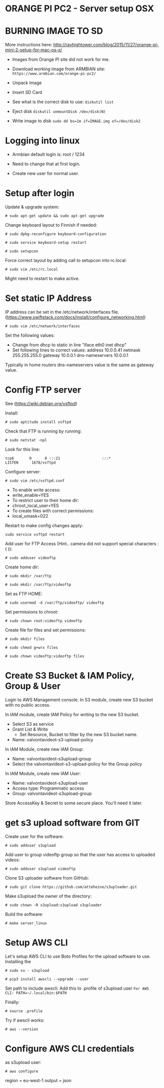 # ORANGE PI PC2 - Server setup OSX

# BURNING IMAGE TO SD 
More instructions here: http://rayhightower.com/blog/2015/11/27/orange-pi-mini-2-setup-for-mac-os-x/

* Images from Orange PI site did not work for me.
* Download working image from ARMBIAN site:
`https://www.armbian.com/orange-pi-pc2/`

* Unpack image
* Insert SD Card

* See what is the correct disk to use:
`diskutil list`

* Eject disk
`diskutil unmountDisk /dev/disk(N)`

* Write image to disk
`sudo dd bs=1m if=IMAGE.img of=/dev/disk2`

# Logging into linux

* Armbian default login is:
root / 1234

* Need to change that at first login. 

* Create new user for normal user.

# Setup after login

Update & upgrade system:

`# sudo apt-get update && sudo apt-get upgrade`

Change keyboard layout to Finnish if needed:

`# sudo dpkg-reconfigure keyboard-configuration`

`# sudo service keyboard-setup restart`

`# sudo setupcon`

Force correct layout by adding call to setupcon into rc.local:

`# sudo vim /etc/rc.local`

Might need to restart to make active.

# Set static IP Address

IP address can be set in the /etc/network/interfaces file. (https://www.swiftstack.com/docs/install/configure_networking.html)

`# sudo vim /etc/network/interfaces`

Set the following values:

* Change from dhcp to static in line "iface eth0 inet dhcp"
* Set following lines to correct values:
	address 10.0.0.41
    netmask 255.255.255.0
    gateway 10.0.0.1
    dns-nameservers 10.0.0.1
	
Typically in home routers dns-nameservers value is the same as gateway value. 

# Config FTP server

See (https://wiki.debian.org/vsftpd)

Install:

`# sudo aptitude install vsftpd`

Check that FTP is running by running:

`# sudo netstat -npl`

Look for this line:

`tcp6       0      0 :::21                   :::*                    LISTEN      1678/vsftpd`

Configure server:

`# sudo vim /etc/vsftpd.conf`

* To enable write access:
 * write_enable=YES
* To restrict user to their home dir:
 * chroot_local_user=YES
* To create files with correct permissions:
 * local_umask=022
 
Restart to make config changes apply:

`sudo service vsftpd restart` 

Add user for FTP Access (Hint.. camera did not support special characters :( )):

`# sudo adduser videoftp`

Create home dir:

`# sudo mkdir /var/ftp`

`# sudo mkdir /var/ftp/videoftp`

Set as FTP HOME: 

`# sudo usermod -d /var/ftp/videoftp/ videoftp`

Set permissions to chroot:

`# sudo chown root:videoftp videoftp`

Create file for files and set permissions:

`# sudo mkdir files`

`# sudo chmod g+wrx files`

`# sudo chown videoftp:videoftp files`


# Create S3 Bucket & IAM Policy, Group & User

Login to AWS Management console.
In S3 module, create new S3 bucket with no public access.

In IAM module, create IAM Policy for writing to the new S3 bucket.

* Select S3 as service
* Grant List & Write
	* Set Resource, Bucket to filter by the new S3 bucket name.
* Name: valvontavideot-s3-upload-policy

In IAM Module, create new IAM Group:

* Name: valvontavideot-s3upload-group
* Select the valvontavideot-s3-upload-policy for the Group policy


In IAM Module, create new IAM User:

* Name: valvontavideot-s3upload-user
* Access type: Programmatic access
* Group: valvontavideot-s3upload-group

Store AccessKey & Secret to some secure place. You'll need it later.



# get s3 upload software from GIT

Create user for the software:

`# sudo adduser s3upload`

Add user to group videoftp group so that the user has access to uploaded videos:

`# sudo adduser s3upload videoftp`

Clone S3 uploader software from GitHub:

`# sudo git clone https://github.com/atteheino/s3uploader.git`

Make s3upload the owner of the directory:

`# sudo chown -R s3upload:s3upload s3uploader`

Build the software:

`# make server_linux`


# Setup AWS CLI

Let's setup AWS CLI to use Boto Profiles for the upload software to use.
Installing the 

`# sudo su - s3upload`

`# pip3 install awscli --upgrade --user`

Set path to include awscli:
Add this to .profile of s3upload user
`For AWS CLI:
PATH=~/.local/bin:$PATH`

Finally: 

`# source .profile`


Try if awscli works:

`# aws --version`

# Configure AWS CLI credentials

as s3upload user:

`# aws configure`

region = eu-west-1
output = json

